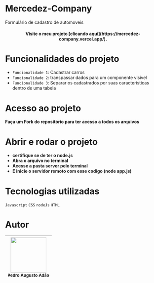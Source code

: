 # Mercedez-Company

Formulário de cadastro de automoveis


<h4 align="center"> 
    Visite o meu projeto [clicando aqui](https://mercedez-company.vercel.app/).
</h4>

# Funcionalidades do projeto

- `Funcionalidade 1`: Cadastrar carros
- `Funcionalidade 2`: transpassar dados para um componente visivel
- `Funcionalidade 3`: Separar os cadastrados por suas características dentro de uma tabela
  
# Acesso ao projeto

**Faça um Fork do repositório para ter acesso a todos os arquivos**

#  Abrir e rodar o projeto

- **certifique se de ter o node.js**
- **Abra o arquivo no terminal**
- **Acesse a pasta server pelo terminal**
- **E inicie o servidor remoto com esse codigo (node app.js)**

# Tecnologias utilizadas

`Javascript`
`CSS`
`nodeJs`
`HTML`

# Autor

| [<img src="https://github.com/devPedrAugusto.png" width=115><br><sub>Pedro Augusto Adão</sub>](https://github.com/devPedrAugusto) |
| :---: |

